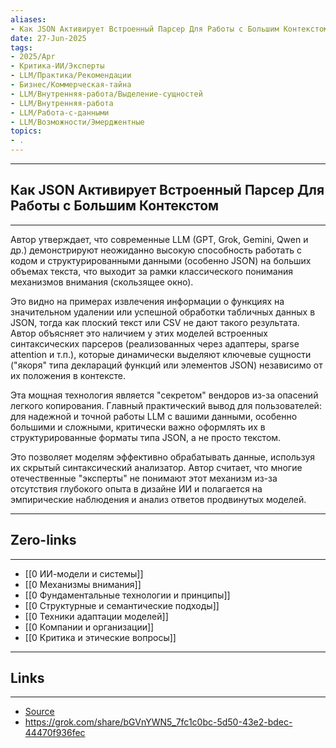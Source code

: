 ```yaml
---
aliases: 
- Как JSON Активирует Встроенный Парсер Для Работы с Большим Контекстом 
date: 27-Jun-2025
tags:
- 2025/Apr
- Критика-ИИ/Эксперты
- LLM/Практика/Рекомендации
- Бизнес/Коммерческая-тайна
- LLM/Внутренняя-работа/Выделение-сущностей
- LLM/Внутренняя-работа
- LLM/Работа-с-данными
- LLM/Возможности/Эмерджентные
topics:
- .
---
```

-----
##  Как JSON Активирует Встроенный Парсер Для Работы с Большим Контекстом 
-----
Автор утверждает, что современные LLM (GPT, Grok, Gemini, Qwen и др.) демонстрируют неожиданно высокую способность работать с кодом и структурированными данными (особенно JSON) на больших объемах текста, что выходит за рамки классического понимания механизмов внимания (скользящее окно). 

Это видно на примерах извлечения информации о функциях на значительном удалении или успешной обработки табличных данных в JSON, тогда как плоский текст или CSV не дают такого результата. Автор объясняет это наличием у этих моделей встроенных синтаксических парсеров (реализованных через адаптеры, sparse attention и т.п.), которые динамически выделяют ключевые сущности ("якоря" типа деклараций функций или элементов JSON) независимо от их положения в контексте. 

Эта мощная технология является "секретом" вендоров из-за опасений легкого копирования. Главный практический вывод для пользователей: для надежной и точной работы LLM с вашими данными, особенно большими и сложными, критически важно оформлять их в структурированные форматы типа JSON, а не просто текстом. 

Это позволяет моделям эффективно обрабатывать данные, используя их скрытый синтаксический анализатор. Автор считает, что многие отечественные "эксперты" не понимают этот механизм из-за отсутствия глубокого опыта в дизайне ИИ и полагается на эмпирические наблюдения и анализ ответов продвинутых моделей.

---
## Zero-links
---
- [[0 ИИ-модели и системы]]
- [[0 Механизмы внимания]]
- [[0 Фундаментальные технологии и принципы]]
- [[0 Структурные и семантические подходы]]
- [[0 Техники адаптации моделей]]
- [[0 Компании и организации]]
- [[0 Критика и этические вопросы]]

---
## Links
---
- [Source](https://t.me/turboproject/1576)
- https://grok.com/share/bGVnYWN5_7fc1c0bc-5d50-43e2-bdec-44470f936fec